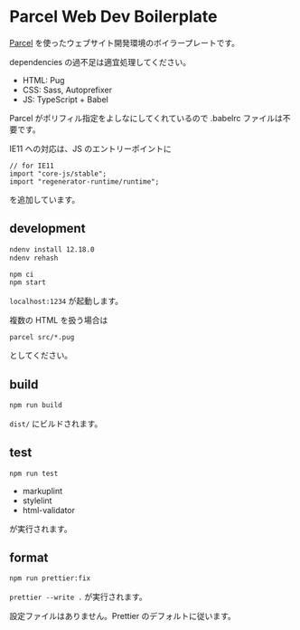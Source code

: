 # Parcel Web Dev Boilerplate

[Parcel](https://parceljs.org/) を使ったウェブサイト開発環境のボイラープレートです。

dependencies の過不足は適宜処理してください。

- HTML: Pug
- CSS: Sass, Autoprefixer
- JS: TypeScript + Babel

Parcel がポリフィル指定をよしなにしてくれているので .babelrc ファイルは不要です。

IE11 への対応は、JS のエントリーポイントに

```
// for IE11
import "core-js/stable";
import "regenerator-runtime/runtime";
```

を追加しています。

## development

```bash
ndenv install 12.18.0
ndenv rehash
```

```bash
npm ci
npm start
```

`localhost:1234` が起動します。

複数の HTML を扱う場合は

```
parcel src/*.pug
```

としてください。

## build

```bash
npm run build
```

`dist/` にビルドされます。

## test

```bash
npm run test
```

- markuplint
- stylelint
- html-validator

が実行されます。

## format

```bash
npm run prettier:fix
```

`prettier --write .` が実行されます。

設定ファイルはありません。Prettier のデフォルトに従います。
